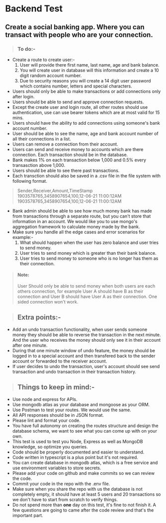 # Backend Test

## Create a social banking app. Where you can transact with people who are your connection.

>### To do:-
- Create a route to create user:-
    1. User will provide there first name, last name, age and bank balance.
    2. You will create user in database will this information and create a 10 digit random account number.
    3. Due to security reasons you will create a 14 digit user password which contains number, letters and special characters.
- Users should only be able to make transactions or add connections only after login.
- Users should be able to send and approve connection requests.
- Except the create user and login route, all other routes should use authentication, use can use bearer tokens which are at most valid for 15 mins.
- Users should have the ability to add connections using someone's bank account number.
- User should be able to see the name, age and bank account number of all their connections in a list.
- Users can remove a connection from their account. 
- Users can send and receive money to accounts which are there connection. Each transaction should be in the database.
- Bank makes 1% on each transaction below 1,000 and 0.5% every transasction above 1,000.
- Users should be able to see there past transactions. 
- Each transction should also be saved in a .csv file in the file system with following format.
>    Sender,Receiver,Amount,TimeStamp<br />
>    1903578765,3458907654,100,12-06-21 11:00:12AM<br />
>    1903578765,3458907654,100,12-06-21 11:00:12AM<br />

- Bank admin should be able to see how much money bank has made from transactions through a separate route, but you can't store that information in an account. We would like you to use mongo's aggregation framework to calculate money made by the bank.
- Make sure you handle all the edge cases and error scenarios for example:-
    1. What should happen when the user has zero balance and user tries to send money.
    2. User tries to send money which is greater than their bank balance.
    3. User tries to send money to someone who is no longer has them as their connection.
>#### Note: 
> User Should only be able to send money when both users are each others connection, for example User A should have B as their connection and User B should have User A as their connection. One sided connection won't work.


>## Extra points:-
- Add an undo transaction functionality, when user sends someone money they should be able to reverse the transaction in the next minute. And the user who receives the money should only see it in their account after one minute.
- During that one minute window of undo feature, the money should be logged in to a special account and then transfered back to the sender account or forwarded to the receiver account.
- If user decides to undo the transaction, user's account should see send transaction and undo transaction in their transaction history.

>## Things to keep in mind:-
- Use node and express for APIs.
- Use mongodb atlas as your database and mongoose as your ORM.
- Use Postman to test your routes. We would use the same.
- All API responses should be in JSON format.
- Please lint and format your code.
- You have full autonomy on creating the routes structure and design the database schema, we want to see what you can come up with on your own.
- This test is used to test you Node, Express as well as MongoDB knowledge, so optimize you queries.
- Code should be properly documented and easier to understand.
- Code written in typescript is a plus point but it's not required.
- You can create database in mongodb atlas, which is a free service and use environment variables to store secrets.
- Please add your code on github and make commits so we can review the code.
- Commit your code in the repo with the .env file.
- Make sure when you share the repo with us the database is not completely empty, it should have at least 5 users and 20 transactions so we don't have to start from scratch to verify things.
- Do not spend more than **one** day on this test, it's fine to not finish it. A few questions are going to came after the code review and that's the important part.
